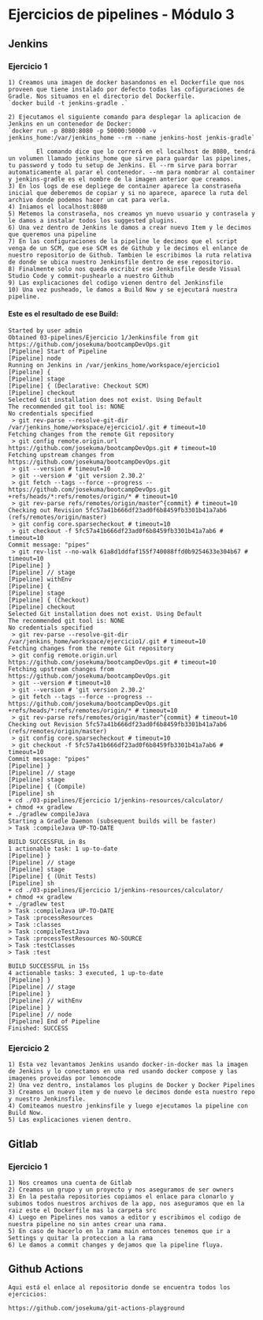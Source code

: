 # Ejercicios de pipelines - Módulo 3

## Jenkins

### Ejercicio 1

    1) Creamos una imagen de docker basandonos en el Dockerfile que nos proveen que tiene instalado por defecto todas las cofiguraciones de Gradle. Nos situamos en el directorio del Dockerfile.
    `docker build -t jenkins-gradle .`

    2) Ejecutamos el siguiente comando para desplegar la aplicacion de Jenkins en un contenedor de Docker:
    `docker run -p 8080:8080 -p 50000:50000 -v jenkins_home:/var/jenkins_home --rm --name jenkins-host jenkis-gradle`

            El comando dice que lo correrá en el localhost de 8080, tendrá un volumen llamado jenkins_home que sirve para guardar las pipelines, tu password y todo tu setup de Jenkins. El --rm sirve para borrar automaticamente al parar el contenedor. --nm para nombrar al container y jenkins-gradle es el nombre de la imagen anterior que creamos.
    3) En los logs de ese depliege de container aparece la constraseña inicial que deberemos de copiar y si no aparece, aparece la ruta del archivo donde podemos hacer un cat para verla.
    4) Iniamos el localhost:8080
    5) Metemos la constraseña, nos creamos yn nuevo usuario y contrasela y le damos a instalar todos los suggested plugins.
    6) Una vez dentro de Jenkins le damos a crear nuevo Item y le decimos que queremos una pipeline
    7) En las configuraciones de la pipeline le decimos que el script venga de un SCM, que ese SCM es de Github y le decimos el enlance de nuestro repositorio de Github. Tambien le escribimos la ruta relativa de donde se ubica nuestro Jenkinsfile dentro de ese repositorio.
    8) Finalmente solo nos queda escribir ese Jenkinsfile desde Visual Studio Code y commit-pushearlo a nuestro Github
    9) Las explicaciones del codigo vienen dentro del Jenkinsfile
    10) Una vez pusheado, le damos a Build Now y se ejecutará nuestra pipeline.
    
#### Este es el resultado de ese Build: 

```
Started by user admin
Obtained 03-pipelines/Ejercicio 1/Jenkinsfile from git https://github.com/josekuma/bootcampDevOps.git
[Pipeline] Start of Pipeline
[Pipeline] node
Running on Jenkins in /var/jenkins_home/workspace/ejercicio1
[Pipeline] {
[Pipeline] stage
[Pipeline] { (Declarative: Checkout SCM)
[Pipeline] checkout
Selected Git installation does not exist. Using Default
The recommended git tool is: NONE
No credentials specified
 > git rev-parse --resolve-git-dir /var/jenkins_home/workspace/ejercicio1/.git # timeout=10
Fetching changes from the remote Git repository
 > git config remote.origin.url https://github.com/josekuma/bootcampDevOps.git # timeout=10
Fetching upstream changes from https://github.com/josekuma/bootcampDevOps.git
 > git --version # timeout=10
 > git --version # 'git version 2.30.2'
 > git fetch --tags --force --progress -- https://github.com/josekuma/bootcampDevOps.git +refs/heads/*:refs/remotes/origin/* # timeout=10
 > git rev-parse refs/remotes/origin/master^{commit} # timeout=10
Checking out Revision 5fc57a41b666df23ad0f6b8459fb3301b41a7ab6 (refs/remotes/origin/master)
 > git config core.sparsecheckout # timeout=10
 > git checkout -f 5fc57a41b666df23ad0f6b8459fb3301b41a7ab6 # timeout=10
Commit message: "pipes"
 > git rev-list --no-walk 61a8d1ddfaf155f740088ffd0b9254633e304b67 # timeout=10
[Pipeline] }
[Pipeline] // stage
[Pipeline] withEnv
[Pipeline] {
[Pipeline] stage
[Pipeline] { (Checkout)
[Pipeline] checkout
Selected Git installation does not exist. Using Default
The recommended git tool is: NONE
No credentials specified
 > git rev-parse --resolve-git-dir /var/jenkins_home/workspace/ejercicio1/.git # timeout=10
Fetching changes from the remote Git repository
 > git config remote.origin.url https://github.com/josekuma/bootcampDevOps.git # timeout=10
Fetching upstream changes from https://github.com/josekuma/bootcampDevOps.git
 > git --version # timeout=10
 > git --version # 'git version 2.30.2'
 > git fetch --tags --force --progress -- https://github.com/josekuma/bootcampDevOps.git +refs/heads/*:refs/remotes/origin/* # timeout=10
 > git rev-parse refs/remotes/origin/master^{commit} # timeout=10
Checking out Revision 5fc57a41b666df23ad0f6b8459fb3301b41a7ab6 (refs/remotes/origin/master)
 > git config core.sparsecheckout # timeout=10
 > git checkout -f 5fc57a41b666df23ad0f6b8459fb3301b41a7ab6 # timeout=10
Commit message: "pipes"
[Pipeline] }
[Pipeline] // stage
[Pipeline] stage
[Pipeline] { (Compile)
[Pipeline] sh
+ cd ./03-pipelines/Ejercicio 1/jenkins-resources/calculator/
+ chmod +x gradlew
+ ./gradlew compileJava
Starting a Gradle Daemon (subsequent builds will be faster)
> Task :compileJava UP-TO-DATE

BUILD SUCCESSFUL in 8s
1 actionable task: 1 up-to-date
[Pipeline] }
[Pipeline] // stage
[Pipeline] stage
[Pipeline] { (Unit Tests)
[Pipeline] sh
+ cd ./03-pipelines/Ejercicio 1/jenkins-resources/calculator/
+ chmod +x gradlew
+ ./gradlew test
> Task :compileJava UP-TO-DATE
> Task :processResources
> Task :classes
> Task :compileTestJava
> Task :processTestResources NO-SOURCE
> Task :testClasses
> Task :test

BUILD SUCCESSFUL in 15s
4 actionable tasks: 3 executed, 1 up-to-date
[Pipeline] }
[Pipeline] // stage
[Pipeline] }
[Pipeline] // withEnv
[Pipeline] }
[Pipeline] // node
[Pipeline] End of Pipeline
Finished: SUCCESS

```

### Ejercicio 2

    1) Esta vez levantamos Jenkins usando docker-in-docker mas la imagen de Jenkins y lo conectamos en una red usando docker compose y las imagenes proveidas por lemoncode
    2) Una vez dentro, instalamos los plugins de Docker y Docker Pipelines
    3) Creamos un nuevo item y de nuevo le decimos donde esta nuestro repo y nuestro Jenkinsfile.
    4) Comiteamos nuestro jenkinsfile y luego ejecutamos la pipeline con Build Now.
    5) Las explicaciones vienen dentro.

## Gitlab

### Ejercicio 1

    1) Nos creamos una cuenta de Gitlab
    2) Creamos un grupo y un proyecto y nos aseguramos de ser owners
    3) En la pestaña repositories copiamos el enlace para clonarlo y subimos todos nuestros archivos de la app, nos aseguramos que en la raiz este el Dockerfile mas la carpeta src
    4) Luego en Pipelines nos vamos a editor y escribimos el codigo de nuestra pipeline no sin antes crear una rama.
    5) En caso de hacerlo en la rama main entonces tenemos que ir a Settings y quitar la proteccion a la rama
    6) Le damos a commit changes y dejamos que la pipeline fluya.

## Github Actions

    Aqui está el enlace al repositorio donde se encuentra todos los ejercicios:

    https://github.com/josekuma/git-actions-playground